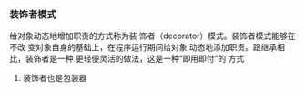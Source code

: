 ### 装饰者模式

给对象动态地增加职责的方式称为装
饰者（decorator）模式。装饰者模式能够在不改
变对象自身的基础上，在程序运行期间给对象
动态地添加职责。跟继承相比，装饰者是一种
更轻便灵活的做法，这是一种“即用即付”的
方式

1. 装饰者也是包装器